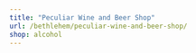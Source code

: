 ```yaml
---
title: "Peculiar Wine and Beer Shop"
url: /bethlehem/peculiar-wine-and-beer-shop/
shop: alcohol
---
```

